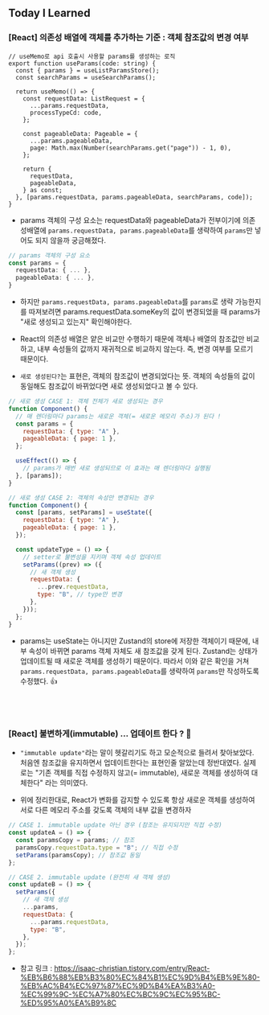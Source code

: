 ## Today I Learned

### [React] 의존성 배열에 객체를 추가하는 기준 : 객체 참조값의 변경 여부

```tsx
// useMemo로 api 호출시 사용할 params를 생성하는 로직
export function useParams(code: string) {
  const { params } = useListParamsStore();
  const searchParams = useSearchParams();

  return useMemo(() => {
    const requestData: ListRequest = {
      ...params.requestData,
      processTypeCd: code,
    };

    const pageableData: Pageable = {
      ...params.pageableData,
      page: Math.max(Number(searchParams.get("page")) - 1, 0),
    };

    return {
      requestData,
      pageableData,
    } as const;
  }, [params.requestData, params.pageableData, searchParams, code]);
}
```

- params 객체의 구성 요소는 requestData와 pageableData가 전부이기에 의존성배열에 `params.requestData, params.pageableData`를 생략하여 `params`만 넣어도 되지 않을까 궁금해졌다.

```ts
// params 객체의 구성 요소
const params = {
  requestData: { ... },
  pageableData: { ... },
}
```

- 하지만 `params.requestData, params.pageableData`를 `params`로 생략 가능한지를 따져보려면 params.requestData.someKey의 값이 변경되었을 때 params가 "새로 생성되고 있는지" 확인해야한다.

- React의 의존성 배열은 얕은 비교만 수행하기 때문에 객체나 배열의 참조값만 비교하고, 내부 속성들의 값까지 재귀적으로 비교하지 않는다. 즉, 변경 여부를 모르기 때문이다.

- `새로 생성된다?`는 표현은, 객체의 참조값이 변경되었다는 뜻. 객체의 속성들의 값이 동일해도 참조값이 바뀌었다면 새로 생성되었다고 볼 수 있다.

```js
// 새로 생성 CASE 1: 객체 전체가 새로 생성되는 경우
function Component() {
  // 매 렌더링마다 params는 새로운 객체(= 새로운 메모리 주소)가 된다 !
  const params = {
    requestData: { type: "A" },
    pageableData: { page: 1 },
  };

  useEffect(() => {
    // params가 매번 새로 생성되므로 이 효과는 매 렌더링마다 실행됨
  }, [params]);
}

// 새로 생성 CASE 2: 객체의 속성만 변경되는 경우
function Component() {
  const [params, setParams] = useState({
    requestData: { type: "A" },
    pageableData: { page: 1 },
  });

  const updateType = () => {
    // setter로 불변성을 지키며 객체 속성 업데이트
    setParams((prev) => ({
      // 새 객체 생성
      requestData: {
        ...prev.requestData,
        type: "B", // type만 변경
      },
    }));
  };
}
```

- params는 useState는 아니지만 Zustand의 store에 저장한 객체이기 때문에, 내부 속성이 바뀌면 params 객체 자체도 새 참조값을 갖게 된다. Zustand는 상태가 업데이트될 때 새로운 객체를 생성하기 때문이다. 따라서 이와 같은 확인을 거쳐 `params.requestData, params.pageableData`를 생략하여 `params`만 작성하도록 수정했다. 👍

## <br />

### [React] 불변하게(immutable) ... 업데이트 한다 ? 🧐

- `"immutable update"`라는 말이 헷갈리기도 하고 모순적으로 들려서 찾아보았다. 처음엔 참조값을 유지하면서 업데이트한다는 표현인줄 알았는데 정반대였다. 실제로는 "기존 객체를 직접 수정하지 않고(= immutable), 새로운 객체를 생성하여 대체한다" 라는 의미였다.

- 위에 정리한대로, React가 변화를 감지할 수 있도록 항상 새로운 객체를 생성하여 서로 다른 메모리 주소를 갖도록 객체의 내부 값을 변경하자

```jsx
// CASE 1. immutable update 아닌 경우 (참조는 유지되지만 직접 수정)
const updateA = () => {
  const paramsCopy = params; // 참조
  paramsCopy.requestData.type = "B"; // 직접 수정
  setParams(paramsCopy); // 참조값 동일
};

// CASE 2. immutable update (완전히 새 객체 생성)
const updateB = () => {
  setParams({
    // 새 객체 생성
    ...params,
    requestData: {
      ...params.requestData,
      type: "B",
    },
  });
};
```

- 참고 링크 : https://isaac-christian.tistory.com/entry/React-%EB%B6%88%EB%B3%80%EC%84%B1%EC%9D%B4%EB%9E%80-%EB%AC%B4%EC%97%87%EC%9D%B4%EA%B3%A0-%EC%99%9C-%EC%A7%80%EC%BC%9C%EC%95%BC-%ED%95%A0%EA%B9%8C
